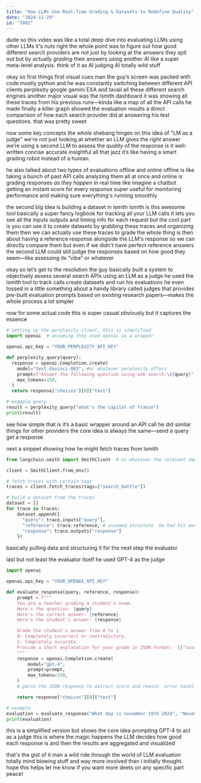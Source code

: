 ```yaml
---
title: "How LLMs Use Real-Time Grading & Datasets to Redefine Quality"
date: "2024-11-29"
id: "7091"
---
```


dude so this video was like a total deep dive into evaluating LLMs using other LLMs it's nuts right the whole point was to figure out how good different search providers are not just by looking at the answers they spit out but by actually _grading_ their answers using another AI like a super meta-level analysis. think of it as AI judging AI totally wild stuff

okay so first things first visual cues man the guy’s screen was packed with code mostly python and he was constantly switching between different API clients perplexity google gemini EXA and tavali all these different search engines another major visual was the lsmith dashboard it was showing all these traces from his previous runs—kinda like a map of all the API calls he made finally a killer graph showed the evaluation results a direct comparison of how each search provider did at answering his test questions. that was pretty sweet

now some key concepts the whole shebang hinges on this idea of "LM as a judge" we're not just looking at whether an LLM gives the _right_ answer we’re using a second LLM to assess the _quality_ of the response is it well-written concise accurate insightful all that jazz it’s like having a smart grading robot instead of a human.

he also talked about two types of evaluations offline and online offline is like taking a bunch of past API calls analyzing them all at once and online is grading responses _as they happen_ in real time like imagine a chatbot getting an instant score for every response super useful for monitoring performance and making sure everything's running smoothly

the second big idea is building a dataset in lsmith lsmith is this awesome tool basically a super fancy logbook for tracking all your LLM calls it lets you see all the inputs outputs and timing info for each request but the cool part is you can use it to create datasets by grabbing these traces and organizing them then we can actually use these traces to grade the whole thing is then about having a reference response alongside the LLM's response so we can directly compare them but even if we didn't have perfect reference answers the second LLM could still judge the responses based on how good they seem—like assessing its “vibe” or whatever

okay so let’s get to the resolution the guy basically built a system to objectively assess several search APIs using an LLM as a judge he used the lsmith tool to track calls create datasets and run his evaluations he even tossed in a little something about a handy library called judges that provides pre-built evaluation prompts based on existing research papers—makes the whole process a lot simpler

now for some actual code this is super casual obviously but it captures the essence

```python
# setting up the perplexity client, this is simplified
import openai  # assuming they used openai as a wrapper

openai.api_key = "YOUR_PERPLEXITY_API_KEY"

def perplexity_query(query):
  response = openai.Completion.create(
    model="text-davinci-003", #or whatever perplexity offers
    prompt=f"Answer the following question using web search:\n{query}",
    max_tokens=150,
  )
  return response["choices"][0]["text"]

# example query
result = perplexity_query("what's the capital of france")
print(result)
```

see how simple that is it’s a basic wrapper around an API call he did similar things for other providers the core idea is always the same—send a query get a response

next a snippet showing how he might fetch traces from lsmith

```python
from langchain.smith import SmithClient  # or whatever the relevant import is

client = SmithClient.from_env()

# fetch traces with certain tags
traces = client.fetch_traces(tags=["search_battle"])

# build a dataset from the traces
dataset = []
for trace in traces:
    dataset.append({
      "query": trace.inputs["query"],
      "reference": trace.reference, # assumed structure  he had his own schema
      "response": trace.outputs["response"]
    })
```

basically pulling data and structuring it for the next step the evaluator

last but not least the evaluator itself he used GPT-4 as the judge

```python
import openai

openai.api_key = "YOUR_OPENAI_API_KEY"

def evaluate_response(query, reference, response):
    prompt = f"""
    You are a teacher grading a student's exam.
    Here's the question: {query}
    Here's the correct answer: {reference}
    Here's the student's answer: {response}

    Grade the student's answer from 0 to 1.
    0: Completely incorrect or contradictory.
    1: Completely accurate.
    Provide a short explanation for your grade in JSON format: `{{"score": 0.8, "reason": "Mostly accurate, but some minor details were missing."}}`
    """
    response = openai.Completion.create(
        model="gpt-4",
        prompt=prompt,
        max_tokens=150,
    )
    # parse the JSON response to extract score and reason  error handling omitted for brevity

    return response["choices"][0]["text"]

# example
evaluation = evaluate_response("What day is november 19th 2024", "November 19th, 2024", "October 24th, 2024")
print(evaluation)
```

this is a simplified version but shows the core idea prompting GPT-4 to act as a judge this is where the magic happens the LLM decides how good each response is and then the results are aggregated and visualized

that's the gist of it man a wild ride through the world of LLM evaluation totally mind blowing stuff and way more involved than i initially thought. hope this helps let me know if you want more deets on any specific part peace!
